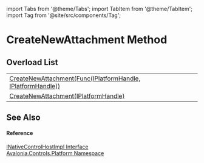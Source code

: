 import Tabs from '@theme/Tabs'; 
import TabItem from '@theme/TabItem'; 
import Tag from '@site/src/components/Tag'; 

# CreateNewAttachment Method


## Overload List
<table>
<tr>
<td><a href="M_Avalonia_Controls_Platform_INativeControlHostImpl_CreateNewAttachment_1">CreateNewAttachment(Func(IPlatformHandle, IPlatformHandle))</a></td>
<td> </td>
</tr>
<tr>
<td><a href="M_Avalonia_Controls_Platform_INativeControlHostImpl_CreateNewAttachment">CreateNewAttachment(IPlatformHandle)</a></td>
<td> </td>
</tr>
</table>

## See Also


#### Reference
<a href="T_Avalonia_Controls_Platform_INativeControlHostImpl">INativeControlHostImpl Interface</a>  
<a href="N_Avalonia_Controls_Platform">Avalonia.Controls.Platform Namespace</a>  
